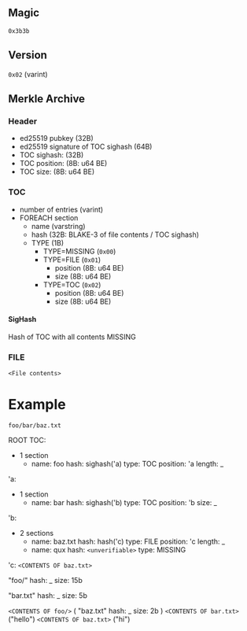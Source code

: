 ## Magic

`0x3b3b`

## Version

`0x02` (varint)

## Merkle Archive

### Header

- ed25519 pubkey (32B)
- ed25519 signature of TOC sighash (64B)
- TOC sighash: (32B)
- TOC position: (8B: u64 BE)
- TOC size: (8B: u64 BE)

### TOC

- number of entries (varint)
- FOREACH section
  - name (varstring)
  - hash (32B: BLAKE-3 of file contents / TOC sighash)
  - TYPE (1B)
    - TYPE=MISSING (`0x00`)
    - TYPE=FILE (`0x01`)
      - position (8B: u64 BE)
      - size (8B: u64 BE)
    - TYPE=TOC (`0x02`)
      - position (8B: u64 BE)
      - size (8B: u64 BE)

#### SigHash
Hash of TOC with all contents MISSING

### FILE

`<File contents>`

# Example

`foo/bar/baz.txt`

ROOT TOC:
  - 1 section
    - name: foo
      hash: sighash('a)
      type: TOC
      position: 'a
      length: _

'a:
  - 1 section
    - name: bar
      hash: sighash('b)
      type: TOC
      position: 'b
      size: _

'b:
  - 2 sections
    - name: baz.txt
      hash: hash('c)
      type: FILE
      position: 'c
      length: _
    - name: qux
      hash: `<unverifiable>`
      type: MISSING

'c: `<CONTENTS OF baz.txt>`

"foo/"
hash: _
size: 15b

"bar.txt"
hash: _
size: 5b

`<CONTENTS OF foo/>` (
  "baz.txt"
  hash: _
  size: 2b
)
`<CONTENTS OF bar.txt>` ("hello")
`<CONTENTS OF baz.txt>` ("hi")

